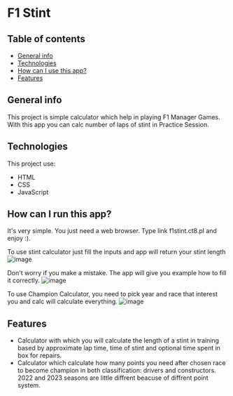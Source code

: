 # F1 Stint
## Table of contents
* [General info](#general-info)
* [Technologies](#technologies)
* [How can I use this app?](#how-can-i-use-this-app?)
* [Features](#features)
  
## General info
This project is simple calculator which help in playing F1 Manager Games. With this app you can calc number of laps of stint in Practice Session.


## Technologies
This project use:
* HTML
* CSS
* JavaScript


## How can I run this app?
It's very simple. You just need a web browser. Type link f1stint.ct8.pl and enjoy :).

To use stint calculator just fill the inputs and app will return your stint length
![image](https://github.com/plutix05/f1stint/assets/153779686/1f4bdbee-4e82-49ed-901c-250be384411b)

Don't worry if you make a mistake. The app will give you example how to fill it correctly.
![image](https://github.com/plutix05/f1stint/assets/153779686/f121133b-7661-423e-a96a-1189c2867d4c)


To use Champion Calculator, you need to pick year and race that interest you and calc will calculate everything.
![image](https://github.com/plutix05/f1stint/assets/153779686/bef23e31-cd13-484e-b6e8-1cd0f4832ae0)


## Features
* Calculator with which you will calculate the length of a stint in training based by approximate lap time, time of stint and optional time spent in box for repairs.
* Calculator which calculate how many points you need after chosen race to become champion in both classification: drivers and constructors. 2022 and 2023 seasons are little diffrent beacuse of diffrent point system.
